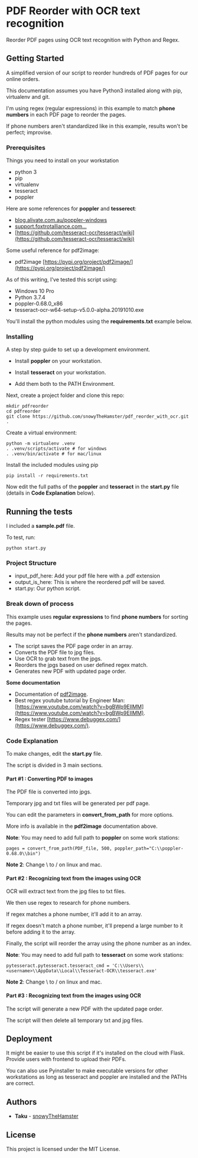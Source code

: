 # PDF Reorder with OCR text recognition

Reorder PDF pages using OCR text recognition with Python and Regex.

## Getting Started

A simplified version of our script to reorder hundreds of PDF pages for our online orders.

This documentation assumes you have Python3 installed along with pip, virtualenv and git.

I'm using regex (regular expressions) in this example to match **phone numbers** in each PDF page to reorder the pages.

If phone numbers aren't standardized like in this example, results won't be perfect; improvise.

### Prerequisites

Things you need to install on your workstation

- python 3
- pip
- virtualenv
- tesseract
- poppler

Here are some references for **poppler** and **tesserect**:

- [blog.alivate.com.au/poppler-windows](https://blog.alivate.com.au/poppler-windows)
- [support.foxtrotalliance.com...](https://support.foxtrotalliance.com/hc/en-us/articles/360025802252-How-To-Work-With-Poppler-Utility-Library-PDF-Tool)
- [https://github.com/tesseract-ocr/tesseract/wiki](https://github.com/tesseract-ocr/tesseract/wiki)

Some useful reference for pdf2image:
- pdf2image [https://pypi.org/project/pdf2image/](https://pypi.org/project/pdf2image/)

As of this writing, I've tested this script using:

- Windows 10 Pro
- Python 3.7.4
- poppler-0.68.0_x86
- tesseract-ocr-w64-setup-v5.0.0-alpha.20191010.exe

You'll install the python modules using the **requirements.txt** example below.

### Installing

A step by step guide to set up a development environment.

- Install **poppler** on your workstation.

- Install **tesseract** on your workstation.

- Add them both to the PATH Environment.

Next, create a project folder and clone this repo:

```
mkdir pdfreorder
cd pdfreorder
git clone https://github.com/snowyTheHamster/pdf_reorder_with_ocr.git .
```

Create a virtual environment:

```
python -m virtualenv .venv
. .venv/scripts/activate # for windows
. .venv/bin/activate # for mac/linux
```

Install the included modules using pip

```
pip install -r requirements.txt
```

Now edit the full paths of the **poppler** and **tesseract** in the **start.py** file (details in **Code Explanation** below).

## Running the tests

I included a **sample.pdf** file.

To test, run:

```
python start.py
```

### Project Structure

- input_pdf_here: Add your pdf file here with a .pdf extension
- output_is_here: This is where the reordered pdf will be saved.
- start.py: Our python script.

### Break down of process

This example uses **regular expressions** to find **phone numbers** for sorting the pages.

Results may not be perfect if the **phone numbers** aren't standardized.

- The script saves the PDF page order in an array.
- Converts the PDF file to jpg files.
- Use OCR to grab text from the jpgs.
- Reorders the jpgs based on user defined regex match.
- Generates new PDF with updated page order.

**Some documentation**

- Documentation of [pdf2image](https://pypi.org/project/pdf2image/).
- Best regex youtube tutorial by Engineer Man: [https://www.youtube.com/watch?v=bgBWp9EIlMM](https://www.youtube.com/watch?v=bgBWp9EIlMM).
- Regex tester [https://www.debuggex.com/](https://www.debuggex.com/).

### Code Explanation

To make changes, edit the **start.py** file.

The script is divided in 3 main sections.
 
#### Part #1 : Converting PDF to images 

The PDF file is converted into jpgs.

Temporary jpg and txt files will be generated per pdf page.

You can edit the parameters in **convert_from_path** for more options.

More info is available in the **pdf2image** documentation above.

**Note**: You may need to add full path to **poppler** on some work stations:


```
pages = convert_from_path(PDF_file, 500, poppler_path="C:\\poppler-0.68.0\\bin")
```

**Note 2**: Change \ to / on linux and mac.

#### Part #2 : Recognizing text from the images using OCR

OCR will extract text from the jpg files to txt files.

We then use regex to research for phone numbers.

If regex matches a phone number, it'll add it to an array.

If regex doesn't match a phone number, it'll prepend a large number to it before adding it to the array. 

Finally, the script will reorder the array using the phone number as an index.

**Note**: You may need to add full path to **tesseract** on some work stations:

```
pytesseract.pytesseract.tesseract_cmd = 'C:\\Users\\<username>\\AppData\\Local\\Tesseract-OCR\\tesseract.exe'
```

**Note 2**: Change \ to / on linux and mac.

#### Part #3 : Recognizing text from the images using OCR

The script will generate a new PDF with the updated page order.

The script will then delete all temporary txt and jpg files.

## Deployment

It might be easier to use this script if it's installed on the cloud with Flask. Provide users with frontend to upload their PDFs.

You can also use Pyinstaller to make executable versions for other workstations as long as tesseract and poppler are installed and the PATHs are correct.

## Authors

* **Taku** - [snowyTheHamster](https://github.com/snowyTheHamster)

## License

This project is licensed under the MIT License.
